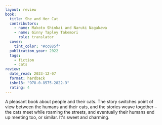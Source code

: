 ```yaml
---
layout: review
book:
  title: She and Her Cat
  contributors:
    - name: Makoto Shinkai and Naruki Nagakawa
    - name: Ginny Tapley Takemori
      role: translator
  cover:
    tint_color: "#cc885f"
  publication_year: 2022
  tags:
    - fiction
    - cats
review:
  date_read: 2023-12-07
  format: hardback
  isbn13: "978-0-8575-2822-3"
  rating: 4
---
```


A pleasant book about people and their cats.
The story switches point of view between the humans and their cats, and the stories weave together – the cats meet while roaming the streets, and eventually their humans end up meeting too, or similar.
It's sweet and charming.